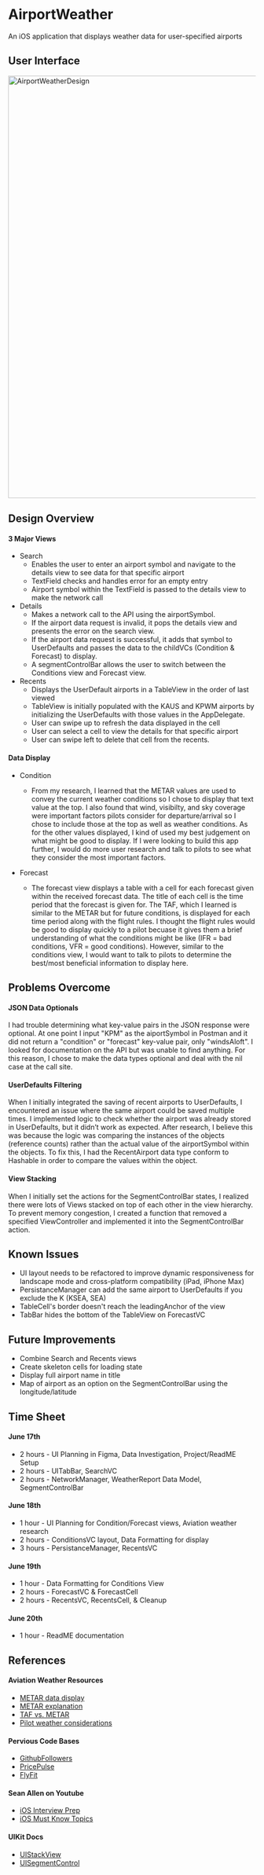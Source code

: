 # AirportWeather
An iOS application that displays weather data for user-specified airports

## User Interface
<img width="860" alt="AirportWeatherDesign" src="https://github.com/Jake-loranger/AirportWeather/assets/106925875/09b0a8f2-672e-4693-b74c-1156aedbe5c3">

## Design Overview
#### 3 Major Views
- Search
  - Enables the user to enter an airport symbol and navigate to the details view to see data for that specific airport
  - TextField checks and handles error for an empty entry
  - Airport symbol within the TextField is passed to the details view to make the network call
- Details
  - Makes a network call to the API using the airportSymbol.
  - If the airport data request is invalid, it pops the details view and presents the error on the search view.
  - If the airport data request is successful, it adds that symbol to UserDefaults and passes the data to the childVCs (Condition & Forecast) to display.
  - A segmentControlBar allows the user to switch between the Conditions view and Forecast view.
- Recents
  - Displays the UserDefault airports in a TableView in the order of last viewed
  - TableView is initially populated with the KAUS and KPWM airports by initializing the UserDefaults with those values in the AppDelegate.
  - User can swipe up to refresh the data displayed in the cell 
  - User can select a cell to view the details for that specific airport 
  - User can swipe left to delete that cell from the recents.
  
#### Data Display
- Condition
  - From my research, I learned that the METAR values are used to convey the current weather conditions so I chose to display that text value at the top. I also found that wind, visibilty, and sky coverage were important factors pilots consider for departure/arrival so I chose to include those at the top as well as weather conditions. As for the other values displayed, I kind of used my best judgement on what might be good to display. If I were looking to build this app further, I would do more user research and talk to pilots to see what they consider the most important factors.
      
- Forecast
  - The forecast view displays a table with a cell for each forecast given within the received forecast data. The title of each cell is the time period that the forecast is given for. The TAF, which I learned is similar to the METAR but for future conditions, is displayed for each time period along with the flight rules. I thought the flight rules would be good to display quickly to a pilot becuase it gives them a brief understanding of what the conditions might be like (IFR = bad conditions, VFR = good conditions). However, similar to the conditions view, I would want to talk to pilots to determine the best/most beneficial information to display here.


## Problems Overcome
#### JSON Data Optionals
I had trouble determining what key-value pairs in the JSON response were optional. At one point I input "KPM" as the aiportSymbol in Postman and it did not return a "condition" or "forecast" key-value pair, only "windsAloft". I looked for documentation on the API but was unable to find anything. For this reason, I chose to make the data types optional and deal with the nil case at the call site.

#### UserDefaults Filtering
When I initially integrated the saving of recent airports to UserDefaults, I encountered an issue where the same airport could be saved multiple times. I implemented logic to check whether the airport was already stored in UserDefaults, but it didn’t work as expected. After research, I believe this was because the logic was comparing the instances of the objects (reference counts) rather than the actual value of the airportSymbol within the objects. To fix this, I had the RecentAirport data type conform to Hashable in order to compare the values within the object.

#### View Stacking
When I initially set the actions for the SegmentControlBar states, I realized there were lots of Views stacked on top of each other in the view hierarchy. To prevent memory congestion, I created a function that removed a specified ViewController and implemented it into the SegmentControlBar action.

## Known Issues
- UI layout needs to be refactored to improve dynamic responsiveness for landscape mode and cross-platform compatibility (iPad, iPhone Max)
- PersistanceManager can add the same airport to UserDefaults if you exclude the K (KSEA, SEA)
- TableCell's border doesn't reach the leadingAnchor of the view
- TabBar hides the bottom of the TableView on ForecastVC

## Future Improvements
- Combine Search and Recents views
- Create skeleton cells for loading state
- Display full airport name in title
- Map of airport as an option on the SegmentControlBar using the longitude/latitude

## Time Sheet
#### June 17th 
  - 2 hours - UI Planning in Figma, Data Investigation, Project/ReadME Setup
  - 2 hours - UITabBar, SearchVC
  - 2 hours - NetworkManager, WeatherReport Data Model, SegmentControlBar
#### June 18th 
  - 1 hour - UI Planning for Condition/Forecast views, Aviation weather research
  - 2 hours - ConditionsVC layout, Data Formatting for display
  - 3 hours - PersistanceManager, RecentsVC
#### June 19th
  - 1 hour - Data Formatting for Conditions View
  - 2 hours - ForecastVC & ForecastCell
  - 2 hours - RecentsVC, RecentsCell, & Cleanup
#### June 20th 
  - 1 hour - ReadME documentation
   
## References
#### Aviation Weather Resources
  - [METAR data display](https://aviationweather.gov/data/metar)
  - [METAR explanation](https://learntoflyblog.com/metar-deciphered/)
  - [TAF vs. METAR](https://www.dtn.com/what-is-the-difference-between-metar-and-taf-in-aviation-aviationsentry-airline-edition/#:~:text=To%20put%20it%20simply%2C%20a,conditions%20for%20a%20certain%20period.)
  - [Pilot weather considerations](https://simpleflying.com/pilots-weather-knowledge-guide/)

#### Pervious Code Bases
  - [GithubFollowers](https://github.com/Jake-loranger/GithubFollowers)
  - [PricePulse](https://github.com/Jake-loranger/PricePulse)
  - [FlyFit](https://github.com/22annajohnson/FlyFit)
    
#### Sean Allen on Youtube
  - [iOS Interview Prep](https://www.youtube.com/watch?v=JzngncpZLuw)
  - [iOS Must Know Topics](https://www.youtube.com/watch?v=XTAziR-tY-A)

#### UIKit Docs
  - [UIStackView](https://developer.apple.com/documentation/uikit/uistackview)
  - [UISegmentControl](https://developer.apple.com/documentation/uikit/uisegmentedcontrol)
